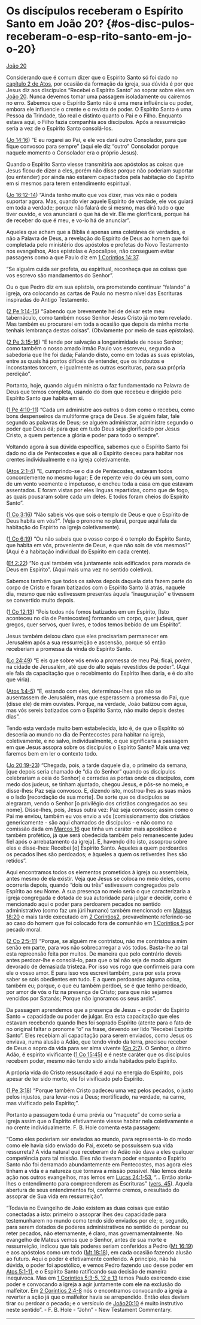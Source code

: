 # Os discípulos receberam o Espírito Santo em João 20? {#os-disc-pulos-receberam-o-esp-rito-santo-em-jo-o-20}

[João 20](http://bibliaonline.com.br/acf/jo/20)

Considerando que é comum dizer que o Espírito Santo só foi dado no [capítulo 2 de Atos](http://bibliaonline.com.br/acf/atos/2), por ocasião da formação da igreja, sua dúvida é por que Jesus diz aos discípulos “Recebei o Espírito Santo” ao soprar sobre eles em [João 20](http://bibliaonline.com.br/acf/jo/20). Nunca devemos tomar uma passagem isoladamente ou cairemos no erro. Sabemos que o Espírito Santo não é uma mera influência ou poder, embora ele influencie o crente e o revista de poder. O Espírito Santo é uma Pessoa da Trindade, tão real e distinto quanto o Pai e o Filho. Enquanto estava aqui, o Filho fazia companhia aos discípulos. Após a ressurreição seria a vez de o Espírito Santo consolá-los.

([Jo 14:16](http://bibliaonline.com.br/acf/jo/14/16)) “E eu rogarei ao Pai, e ele vos dará outro Consolador, para que fique convosco para sempre” (aqui ele diz “outro” Consolador porque naquele momento o Consolador era o próprio Jesus).

Quando o Espírito Santo viesse transmitiria aos apóstolos as coisas que Jesus ficou de dizer a eles, porém não disse porque não poderiam suportar (ou entender) por ainda não estarem capacitados pela habitação do Espírito em si mesmos para terem entendimento espiritual.

([Jo 16:12-14](http://bibliaonline.com.br/acf/jo/16/12-14)) “Ainda tenho muito que vos dizer, mas vós não o podeis suportar agora. Mas, quando vier aquele Espírito de verdade, ele vos guiará em toda a verdade; porque não falará de si mesmo, mas dirá tudo o que tiver ouvido, e vos anunciará o que há de vir. Ele me glorificará, porque há de receber do que é meu, e vo-lo há de anunciar”.

Aqueles que acham que a Bíblia é apenas uma coletânea de verdades, e não a Palavra de Deus, a revelação do Espírito de Deus ao homem que foi completada pelo ministério dos apóstolos e profetas do Novo Testamento nos evangelhos, Atos epístolas e Apocalipse, não conseguem evitar passagens como a que Paulo diz em [1 Coríntios 14:37](http://bibliaonline.com.br/acf/1co/14/37).

“Se alguém cuida ser profeta, ou espiritual, reconheça que as coisas que vos escrevo são mandamentos do Senhor”.

Ou o que Pedro diz em sua epístola, ora prometendo continuar “falando” à igreja, ora colocando as cartas de Paulo no mesmo nível das Escrituras inspiradas do Antigo Testamento.

([2 Pe 1:14-15](http://bibliaonline.com.br/acf/2pe/1/14-15)) “Sabendo que brevemente hei de deixar este meu tabernáculo, como também nosso Senhor Jesus Cristo já mo tem revelado. Mas também eu procurarei em toda a ocasião que depois da minha morte tenhais lembrança destas coisas”. (Obviamente por meio de suas epístolas).

([2 Pe 3:15-16](http://bibliaonline.com.br/acf/2pe/3/15-16)) “E tende por salvação a longanimidade de nosso Senhor; como também o nosso amado irmão Paulo vos escreveu, segundo a sabedoria que lhe foi dada; Falando disto, como em todas as suas epístolas, entre as quais há pontos difíceis de entender, que os indoutos e inconstantes torcem, e igualmente as outras escrituras, para sua própria perdição”.

Portanto, hoje, quando alguém ministra o faz fundamentado na Palavra de Deus que temos completa, usando do dom que recebeu e dirigido pelo Espírito Santo que habita em si.

([1 Pe 4:10-11](http://bibliaonline.com.br/acf/1pe/4/10-11)) “Cada um administre aos outros o dom como o recebeu, como bons despenseiros da multiforme graça de Deus. Se alguém falar, fale segundo as palavras de Deus; se alguém administrar, administre segundo o poder que Deus dá; para que em tudo Deus seja glorificado por Jesus Cristo, a quem pertence a glória e poder para todo o sempre”.

Voltando agora à sua dúvida específica, sabemos que o Espírito Santo foi dado no dia de Pentecostes e que ali o Espírito desceu para habitar nos crentes individualmente e na igreja coletivamente.

([Atos 2:1-4](http://bibliaonline.com.br/acf/atos/2/1-4)) “E, cumprindo-se o dia de Pentecostes, estavam todos concordemente no mesmo lugar; E de repente veio do céu um som, como de um vento veemente e impetuoso, e encheu toda a casa em que estavam assentados. E foram vistas por eles línguas repartidas, como que de fogo, as quais pousaram sobre cada um deles. E todos foram cheios do Espírito Santo”.

([1 Co 3:16](http://bibliaonline.com.br/acf/1co/3/16)) “Não sabeis vós que sois o templo de Deus e que o Espírito de Deus habita em vós?”. (Veja o pronome no plural, porque aqui fala da habitação do Espírito na igreja coletivamente).

([1 Co 6:19](http://bibliaonline.com.br/acf/1co/6/19)) “Ou não sabeis que o vosso corpo é o templo do Espírito Santo, que habita em vós, proveniente de Deus, e que não sois de vós mesmos?” (Aqui é a habitação individual do Espírito em cada crente).

([Ef 2:22](http://bibliaonline.com.br/acf/ef/2/22)) “No qual também vós juntamente sois edificados para morada de Deus em Espírito”. (Aqui mais uma vez no sentido coletivo).

Sabemos também que todos os salvos depois daquela data fazem parte do corpo de Cristo e foram batizados com o Espírito Santo lá atrás, naquele dia, mesmo que não estivessem presentes àquela “inauguração” e tivessem se convertido muito depois.

([1 Co 12:13](http://bibliaonline.com.br/acf/1co/12/13)) “Pois todos nós fomos batizados em um Espírito, [Isto aconteceu no dia de Pentecostes] formando um corpo, quer judeus, quer gregos, quer servos, quer livres, e todos temos bebido de um Espírito”.

Jesus também deixou claro que eles precisariam permanecer em Jerusalém após a sua ressurreição e ascensão, porque só então receberiam a promessa da vinda do Espírito Santo.

([Lc 24:49](http://bibliaonline.com.br/acf/lc/24/49)) “E eis que sobre vós envio a promessa de meu Pai; ficai, porém, na cidade de Jerusalém, até que do alto sejais revestidos de poder”. (Aqui ele fala da capacitação que o recebimento do Espírito lhes daria, e é do alto que viria).

([Atos 1:4-5](http://bibliaonline.com.br/acf/atos/1/4-5)) “E, estando com eles, determinou-lhes que não se ausentassem de Jerusalém, mas que esperassem a promessa do Pai, que (disse ele) de mim ouvistes. Porque, na verdade, João batizou com água, mas vós sereis batizados com o Espírito Santo, não muito depois destes dias”.

Tendo esta verdade muito bem estabelecida, isto é, de que o Espírito só desceria ao mundo no dia de Pentecostes para habitar na igreja, coletivamente, e no salvo, individualmente, o que significaria a passagem em que Jesus assopra sobre os discípulos o Espírito Santo? Mais uma vez faremos bem em ler o contexto todo.

([Jo 20:19-23](http://bibliaonline.com.br/acf/jo/20/19-23)) “Chegada, pois, a tarde daquele dia, o primeiro da semana, [que depois seria chamado de “dia do Senhor” quando os discípulos celebrariam a ceia do Senhor] e cerradas as portas onde os discípulos, com medo dos judeus, se tinham ajuntado, chegou Jesus, e pôs-se no meio, e disse-lhes: Paz seja convosco. E, dizendo isto, mostrou-lhes as suas mãos e o lado [recordação de sua morte]. De sorte que os discípulos se alegraram, vendo o Senhor [o privilégio dos cristãos congregados ao seu nome]. Disse-lhes, pois, Jesus outra vez: Paz seja convosco; assim como o Pai me enviou, também eu vos envio a vós [comissionamento dos cristãos genericamente - são aqui chamados de discípulos - e não como na comissão dada em [Marcos 16](http://bibliaonline.com.br/acf/mc/16) que tinha um caráter mais apostólico e também profético, já que será obedecida também pelo remanescente judeu fiel após o arrebatamento da igreja]. E, havendo dito isto, assoprou sobre eles e disse-lhes: Recebei [o] Espírito Santo. Àqueles a quem perdoardes os pecados lhes são perdoados; e àqueles a quem os retiverdes lhes são retidos”.

Aqui encontramos todos os elementos prometidos à igreja ou assembleia, antes mesmo de ela existir. Veja que Jesus se coloca no meio deles, como ocorreria depois, quando “dois ou três” estivessem congregados pelo Espírito ao seu Nome. A sua presença no meio seria o que caracterizaria a igreja congregada e dotada de sua autoridade para julgar e decidir, como é mencionado aqui o poder para perdoarem pecados no sentido administrativo (como faz um júri humano) também mencionado em [Mateus 18:20](http://bibliaonline.com.br/acf/mt/18/20) e mais tarde executado em [2 Coríntios2](http://bibliaonline.com.br/acf/2co/2), provavelmente referindo-se ao caso do homem que foi colocado fora de comunhão em [1 Coríntios 5](http://bibliaonline.com.br/acf/1co/5) por pecado moral.

([2 Co 2:5-11](http://bibliaonline.com.br/acf/2co/2/5-11)) “Porque, se alguém me contristou, não me contristou a mim senão em parte, para vos não sobrecarregar a vós todos. Basta-lhe ao tal esta repreensão feita por muitos. De maneira que pelo contrário deveis antes perdoar-lhe e consolá-lo, para que o tal não seja de modo algum devorado de demasiada tristeza. Por isso vos rogo que confirmeis para com ele o vosso amor. E para isso vos escrevi também, para por esta prova saber se sois obedientes em tudo. E a quem perdoardes alguma coisa, também eu; porque, o que eu também perdoei, se é que tenho perdoado, por amor de vós o fiz na presença de Cristo; para que não sejamos vencidos por Satanás; Porque não ignoramos os seus ardis”.

Da passagem aprendemos que a presença de Jesus + o poder do Espírito Santo = capacidade ou poder de julgar. Era esta capacitação que eles estavam recebendo quando lhes foi soprado Espírito (atente para o fato de no original faltar o pronome “o” na frase, devendo ser lido “Recebei Espírito Santo”. Eles recebiam ali capacitação para serem enviados, como Jesus os enviava, numa alusão a Adão, que tendo vindo da terra, precisou receber de Deus o sopro da vida para ser alma vivente ([Gn 2:7](http://bibliaonline.com.br/acf/gn/2/7)). O Senhor, o último Adão, é espírito vivificante ([1 Co 15:45](http://bibliaonline.com.br/acf/1co/15/45)) e é neste caráter que os discípulos recebem poder, mesmo não tendo sido ainda habitados pelo Espírito.

A própria vida do Cristo ressuscitado é aqui na energia do Espírito, pois apesar de ter sido morto, ele foi vivificado pelo Espírito.

([1 Pe 3:18](http://bibliaonline.com.br/acf/1pe/3/18)) “Porque também Cristo padeceu uma vez pelos pecados, o justo pelos injustos, para levar-nos a Deus; mortificado, na verdade, na carne, mas vivificado pelo Espírito;”.

Portanto a passagem toda é uma prévia ou “maquete” de como seria a igreja assim que o Espírito efetivamente viesse habitar nela coletivamente e no crente individualmente. F. B. Hole comenta esta passagem:

“Como eles poderiam ser enviados ao mundo, para representá-lo do modo como ele havia sido enviado do Pai, exceto se possuíssem sua vida ressurreta? A vida natural que receberam de Adão não dava a eles qualquer competência para tal missão. Eles não tiveram poder enquanto o Espírito Santo não foi derramado abundantemente em Pentecostes, mas agora eles tinham a vida e a natureza que tornava a missão possível. Não lemos desta ação nos outros evangelhos, mas lemos em [Lucas 24:1-53](http://bibliaonline.com.br/acf/lc/24/1-53), “... Então abriu-lhes o entendimento para compreenderem as Escrituras” ([vers. 45](http://bibliaonline.com.br/acf/lc/24/45)). Aquela abertura de seus entendimentos foi, conforme cremos, o resultado do assoprar de Sua vida em ressurreição”.

“Todavia no Evangelho de João existem as duas coisas que estão conectadas a isto: primeiro o assoprar lhes deu capacidade para testemunharem no mundo como tendo sido enviados por ele; e, segundo, para serem dotados de poderes administrativos no sentido de perdoar ou reter pecados, não eternamente, é claro, mas governamentalmente. No evangelho de Mateus vemos que o Senhor, antes de sua morte e ressurreição, indicou que tais poderes seriam conferidos a Pedro ([Mt 16:19](http://bibliaonline.com.br/acf/mt/16/19)) e aos apóstolos como um todo ([Mt 18:18](http://bibliaonline.com.br/acf/mt/18/18)), em cada ocasião fazendo alusão ao futuro. Aqui o poder é efetivamente conferido. A princípio, não há dúvida, o poder foi apostólico, e vemos Pedro fazendo uso desse poder em [Atos 5:1-11](http://bibliaonline.com.br/acf/atos/5/1-11), e o Espírito Santo ratificando sua decisão de maneira inequívoca. Mas em [1 Coríntios 5:3-5, 12 e 13](http://bibliaonline.com.br/acf/1co/5/3-5,12,13) temos Paulo exercendo esse poder e convocando a igreja a agir juntamente com ele na exclusão do malfeitor. Em [2 Coríntios 2:4-8](http://bibliaonline.com.br/acf/2co/2/4-8) nós o encontramos convocando a igreja a reverter a ação já que o malfeitor havia se arrependido. Então eles deviam tirar ou perdoar o pecado; e o versículo de [João20:10](http://bibliaonline.com.br/acf/jo/20/10) é muito instrutivo neste sentido”. - F. B. Hole - “John” - New Testament Commentary.

*****